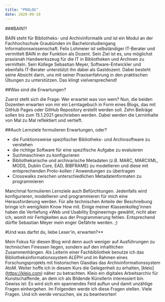 ```yaml
---
title: "PROLOG"
date: 2020-09-10
---
```


###BAIN?!

BAIN steht für Bibliotheks- und Archivinformatik und ist ein Modul an der Fachhochschule Graubünden im Bachelorstudiengang Informationswissenschaft. Felix Lohmeier ist selbständiger IT-Berater und vermittelt BAIN in der Funktion als Dozent. Sein Ziel ist es, uns möglichst praxisnah Handwerkszeug für die IT in Bibliotheken und Archiven zu vermitteln. Sein Kollege Sebastian Meyer, Software-Entwickler und ebenfalls IT-Berater unterstützt ihn dabei als Gastdozent. Dabei besteht seine Absicht darin, uns mit seiner Praxiserfahrung in den praktischen Übungen zu unterstützen. Das klingt vielversprechend!

##Was sind die Erwartungen?

Zuerst stellt sich die Frage: Wer erwartet was von wem? Nun, die beiden Dozenten erwarten von mir ein Lerntagebuch in Form eines Blogs, das mit GitHub Pages oder GitHub Repository erstellt werden soll. Zehn Beiträge sollen bis zum 15.1.2021 geschrieben werden. Dabei werden die Lerninhalte von Mal zu Mal reflektiert und vertieft.

##Auch Lernziele formulieren Erwartungen, oder?

- die Funktionsweise spezifischer Bibliotheks- und Archivsoftware zu verstehen
- die richtige Software für eine spezifische Aufgabe zu evaluieren
- Suchmaschinen zu konfigurieren
- Bibliothekarische und archivarische Metadaten (z.B. MARC, MARCXML, MODS, Dublin Core, EAD, BIBFRAME) zu modellieren und diese mit entsprechenden Proto-kollen / Anwendungen zu übertragen
- Crosswalks zwischen unterschiedlichen Metadatenformaten zu programmieren

Manchmal formulieren Lernziele auch Befürchtungen. Jedenfalls wird konfigurieren, modellieren und programmieren für mich eine Herausforderung werden. Für alle technischen Anteile der Beschreibung bringe ich wenig/kein Know How mit. Einige meiner Klassenkolleg'innen haben die Vertiefung «Web und Usability Engineering» gewählt, nicht aber ich, womit mir Fertigkeiten aus der Programmierung fehlen. Entsprechend dürfte Sebastian Meyer mein enger Gefährte werden. ;)

#Und was darfst du, liebe Leser'in, erwarten?**

Mein Fokus für diesen Blog wird denn auch weniger auf Ausführungen zu technischen Finessen liegen, sondern auf den inhaltlichen Zusammenhängen. Als Leiterin einer Fachbibliothek benutze ich das Bibliotheksinformationssystem ALEPH und im Rahmen eines Forschungsprojekts mit historischen Glasdias das Archivinformationssystem AtoM. Weiter hoffe ich in diesem Kurs die Gelegenheit zu erhalten, [kleio] (https://kleio.com) näher zu betrachten. Kleio ein digitales Arbeitsarchiv für Kunstschaffende, an dem ich als Bildende Künstlerin interessiert bin. Gewiss ist: Es wird sich ein spannendes Feld auftun und damit unzählige Fragen einhergehen. Im Folgenden werde ich diese Fragen stellen. Viele Fragen. Und ich werde versuchen, sie zu beantworten!



